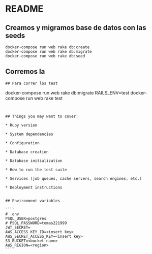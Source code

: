 # README
## Creamos y migramos base de datos con las seeds
~~~
docker-compose run web rake db:create  
docker-compose run web rake db:migrate
docker-compose run web rake db:seed
~~~
## Corremos la
~~~
## Para correr los test
~~~
docker-compose run web rake db:migrate RAILS_ENV=test
docker-compose run web rake test
~~~


## Things you may want to cover:

* Ruby version

* System dependencies

* Configuration

* Database creation

* Database initialization

* How to run the test suite

* Services (job queues, cache servers, search engines, etc.)

* Deployment instructions


## Environment variables

````
# .env
PSQL_USER=postgres
# PSQL_PASSWORD=tomas221999
JWT_SECRET=
AWS_ACCESS_KEY_ID=<insert key>
AWS_SECRET_ACCESS_KEY=<insert key>
S3_BUCKET=<bucket name>
AWS_REGION=<region>
````

